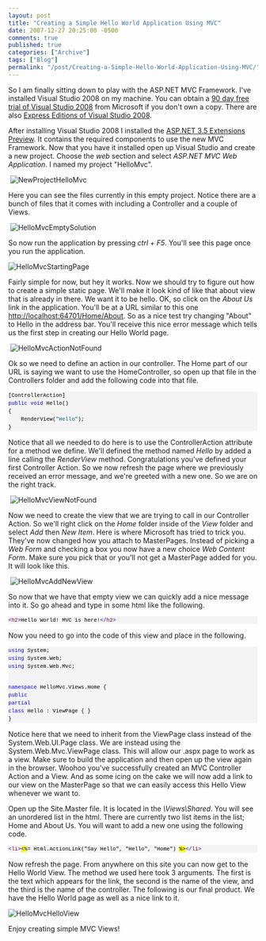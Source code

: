 ```yaml
---
layout: post
title: "Creating a Simple Hello World Application Using MVC"
date: 2007-12-27 20:25:00 -0500
comments: true
published: true
categories: ["Archive"]
tags: ["Blog"]
permalink: "/post/Creating-a-Simple-Hello-World-Application-Using-MVC/"
---
```

<!-- more -->



<p>So I am finally sitting down to play with the ASP.NET MVC Framework. I've installed Visual Studio 2008 on my machine. You can obtain a <a href="http://msdn2.microsoft.com/en-us/vstudio/products/aa700831.aspx" target="_blank">90 day free trial of Visual Studio 2008</a> from Microsoft if you don't own a copy. There are also <a href="http://www.microsoft.com/express/" target="_blank">Express Editions of Visual Studio 2008</a>.</p>
<p>After installing Visual Studio 2008 I installed the <a href="http://www.asp.net/downloads/3.5-extensions/" target="_blank">ASP.NET 3.5 Extensions Preview</a>. It contains the required components to use the new MVC Framework. Now that you have it installed open up Visual Studio and create a new project. Choose the <em>web</em> section and select <em>ASP.NET MVC Web Application</em>. I named my project "HelloMvc".</p>
<p>&nbsp;<img src="http://static.flickr.com/2264/2142110166_2130b37b69.jpg" border="0" alt="NewProjectHelloMvc" /></p>
<p>Here you can see the files currently in this empty project. Notice there are a bunch of files that it comes with including a Controller and a couple of Views.</p>
<p>&nbsp;<img src="http://static.flickr.com/2253/2142110198_6733215dab.jpg" border="0" alt="HelloMvcEmptySolution" /></p>
<p>So now run the application by pressing <em>ctrl </em>+<em> F5</em>. You'll see this page once you run the application.</p>
<p><img src="http://static.flickr.com/2309/2141318629_3b2205064e.jpg" border="0" alt="HelloMvcStartingPage" /></p>
<p>Fairly simple for now, but hey it works. Now we should try to figure out how to create a simple static page. We'll make it look kind of like that about view that is already in there. We want it to be hello. OK, so click on the <em>About Us</em> link in the application. You'll be at a URL similar to this one <a title="http://localhost:64701/Home/About" href="http://localhost:64701/Home/About">http://localhost:64701/Home/About</a>. So as a nice test try changing "About" to Hello in the address bar. You'll receive this nice error message which tells us the first step in creating our Hello World page.</p>
<p>&nbsp;<img src="http://static.flickr.com/2313/2141318677_04270c08eb.jpg" border="0" alt="HelloMvcActionNotFound" /></p>
<p>Ok so we need to define an action in our controller. The Home part of our URL is saying we want to use the HomeController, so open up that file in the Controllers folder and add the following code into that file.</p>
<div>
<pre style="font-size: 8pt; margin: 0em; overflow: visible; width: 100%; color: black; line-height: 12pt; font-family: consolas, 'Courier New', courier, monospace; background-color: #f4f4f4; border-style: none; padding: 0px;">[ControllerAction]
<span style="color:#0000ff;">public</span> <span style="color:#0000ff;">void</span> Hello()
{
    RenderView(<span style="color:#006080;">"Hello"</span>);
}</pre>
</div>
<p>Notice that all we needed to do here is to use the ControllerAction attribute for a method we define. We'll defined the method named <em>Hello</em> by added a line calling the <em>RenderView</em> method. Congratulations you've defined your first Controller Action. So we now refresh the page where we previously received an error message, and we're greeted with a new one. So we are on the right track.</p>
<p>&nbsp;<img src="http://static.flickr.com/2263/2141318739_95e20bfc5f.jpg" border="0" alt="HelloMvcViewNotFound" /></p>
<p>Now we need to create the view that we are trying to call in our Controller Action. So we'll right click on the <em>Home</em> folder inside of the <em>View</em> folder and select <em>Add</em> then <em>New Item</em>. Here is where Microsoft has tried to trick you. They've now changed how you attach to MasterPages. Instead of picking a <em>Web Form</em> and checking a box you now have a new choice <em>Web Content Form</em>. Make sure you pick that or you'll not get a MasterPage added for you. It will look like this.</p>
<p>&nbsp;<img src="http://static.flickr.com/2157/2141318777_4306fe9b1f.jpg" border="0" alt="HelloMvcAddNewView" /></p>
<p>So now that we have that empty view we can quickly add a nice message into it. So go ahead and type in some html like the following.</p>
<div>
<pre style="font-size: 8pt; margin: 0em; overflow: visible; width: 100%; color: black; line-height: 12pt; font-family: consolas, 'Courier New', courier, monospace; background-color: #f4f4f4; border-style: none; padding: 0px;"><span style="color:#0000ff;">&lt;</span><span style="color:#800000;">h2</span><span style="color:#0000ff;">&gt;</span>Hello World! MVC is here!<span style="color:#0000ff;">&lt;/</span><span style="color:#800000;">h2</span><span style="color:#0000ff;">&gt;</span></pre>
</div>
<p><a href="http://11011.net/software/vspaste"></a></p>
<p>Now you need to go into the code of this view and place in the following.</p>
<div>
<pre style="font-size: 8pt; margin: 0em; overflow: visible; width: 100%; color: black; line-height: 12pt; font-family: consolas, 'Courier New', courier, monospace; background-color: #f4f4f4; border-style: none; padding: 0px;"><span style="color:#0000ff;">using</span> System;
<span style="color:#0000ff;">using</span> System.Web;
<span style="color:#0000ff;">using</span> System.Web.Mvc;

<span style="color:#0000ff;">namespace</span> HelloMvc.Views.Home
{
    <span style="color:#0000ff;">public</span> <span style="color:#0000ff;">partial</span> <span style="color:#0000ff;">class</span> Hello : ViewPage
    {
    }
}</pre>
</div>
<p>Notice here that we need to inherit from the ViewPage class instead of the System.Web.UI.Page class. We are instead using the System.Web.Mvc.ViewPage class. This will allow our .aspx page to work as a view. Make sure to build the application and then open up the view again in the browser. Woohoo you've successfully created an MVC Controller Action and a View. And as some icing on the cake we will now add a link to our view on the MasterPage so that we can easily access this Hello View whenever we want to.</p>
<p>Open up the Site.Master file. It is located in the <em>\Views\Shared</em>. You will see an unordered list in the html. There are currently two list items in the list; Home and About Us. You will want to add a new one using the following code.</p>
<div>
<pre style="font-size: 8pt; margin: 0em; overflow: visible; width: 100%; color: black; line-height: 12pt; font-family: consolas, 'Courier New', courier, monospace; background-color: #f4f4f4; border-style: none; padding: 0px;"><span style="color:#0000ff;">&lt;</span><span style="color:#800000;">li</span><span style="color:#0000ff;">&gt;<span style="background-color:#ffff00;">&lt;%</span></span>= Html.ActionLink("Say Hello", "Hello", "Home") <span style="background-color:#ffff00;">%&gt;</span><span style="color:#0000ff;">&lt;/</span><span style="color:#800000;">li</span><span style="color:#0000ff;">&gt;</span></pre>
</div>
<p><a href="http://11011.net/software/vspaste"></a>Now refresh the page. From anywhere on this site you can now get to the Hello World View. The method we used here took 3 arguments. The first is the text which appears for the link, the second is the name of the view, and the third is the name of the controller. The following is our final product. We have the Hello World page as well as a nice link to it.</p>
<p><img src="http://static.flickr.com/2326/2141334913_5f926af481.jpg" border="0" alt="HelloMvcHelloView" /></p>
<p>Enjoy creating simple MVC Views!</p>
